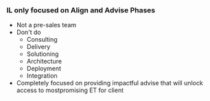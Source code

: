 ### IL only focused on Align and Advise Phases
- Not a pre-sales team
- Don't do
	- Consulting
	- Delivery
	- Solutioning
	- Architecture
	- Deployment
	- Integration
- Completely focused on providing impactful advise that will unlock access to mostpromising ET for client